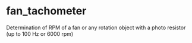 # fan_tachometer
Determination of RPM of a fan or any rotation object with a photo resistor (up to 100 Hz or 6000 rpm)
